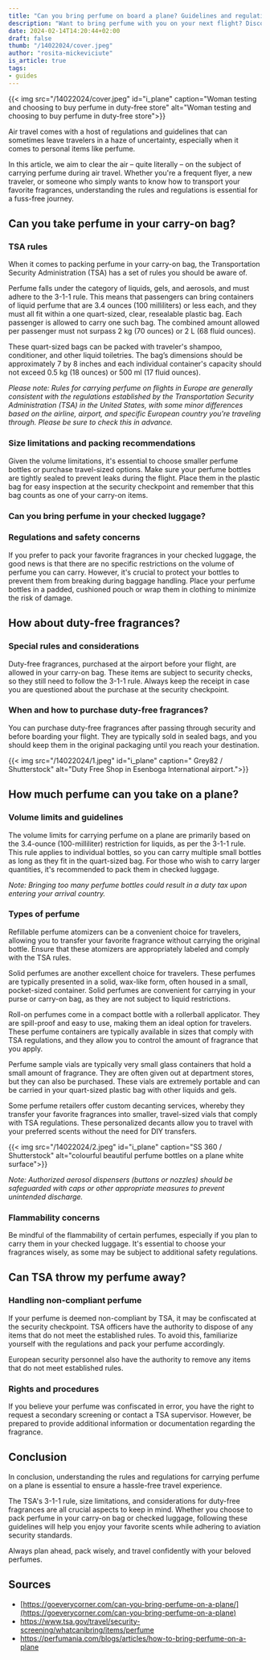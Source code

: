```yaml
---
title: "Can you bring perfume on board a plane? Guidelines and regulations"
description: "Want to bring perfume with you on your next flight? Discover the rules and tips for doing so. Stay informed with our travel guidelines and regulations."
date: 2024-02-14T14:20:44+02:00
draft: false
thumb: "/14022024/cover.jpeg"
author: "rosita-mickeviciute"
is_article: true
tags:
- guides
---
```

{{< img src="/14022024/cover.jpeg" id="i_plane" caption="Woman testing and choosing to buy perfume in duty-free store" alt="Woman testing and choosing to buy perfume in duty-free store">}}

Air travel comes with a host of regulations and guidelines that can sometimes leave travelers in a haze of uncertainty, especially when it comes to personal items like perfume.

In this article, we aim to clear the air – quite literally – on the subject of carrying perfume during air travel. Whether you're a frequent flyer, a new traveler, or someone who simply wants to know how to transport your favorite fragrances, understanding the rules and regulations is essential for a fuss-free journey.

## Can you take perfume in your carry-on bag?

### TSA rules

When it comes to packing perfume in your carry-on bag, the Transportation Security Administration (TSA) has a set of rules you should be aware of. 

Perfume falls under the category of liquids, gels, and aerosols, and must adhere to the 3-1-1 rule. This means that passengers can bring containers of liquid perfume that are 3.4 ounces (100 milliliters) or less each, and they must all fit within a one quart-sized, clear, resealable plastic bag. Each passenger is allowed to carry one such bag. The combined amount allowed per passenger must not surpass 2 kg (70 ounces) or 2 L (68 fluid ounces).

These quart-sized bags can be packed with traveler's shampoo, conditioner, and other liquid toiletries. The bag’s dimensions should be approximately 7 by 8 inches and each individual container's capacity should not exceed 0.5 kg (18 ounces) or 500 ml (17 fluid ounces).

*Please note: Rules for carrying perfume on flights in Europe are generally consistent with the regulations established by the Transportation Security Administration (TSA) in the United States, with some minor differences based on the airline, airport, and specific European country you're traveling through. Please be sure to check this in advance.* 

### Size limitations and packing recommendations

Given the volume limitations, it's essential to choose smaller perfume bottles or purchase travel-sized options. Make sure your perfume bottles are tightly sealed to prevent leaks during the flight. Place them in the plastic bag for easy inspection at the security checkpoint and remember that this bag counts as one of your carry-on items.

### Can you bring perfume in your checked luggage?

### Regulations and safety concerns

If you prefer to pack your favorite fragrances in your checked luggage, the good news is that there are no specific restrictions on the volume of perfume you can carry. However, it's crucial to protect your bottles to prevent them from breaking during baggage handling. Place your perfume bottles in a padded, cushioned pouch or wrap them in clothing to minimize the risk of damage.

## How about duty-free fragrances?

### Special rules and considerations

Duty-free fragrances, purchased at the airport before your flight, are allowed in your carry-on bag. These items are subject to security checks, so they still need to follow the 3-1-1 rule. Always keep the receipt in case you are questioned about the purchase at the security checkpoint.

### When and how to purchase duty-free fragrances?

You can purchase duty-free fragrances after passing through security and before boarding your flight. They are typically sold in sealed bags, and you should keep them in the original packaging until you reach your destination.

{{< img src="/14022024/1.jpeg" id="i_plane" caption=" Grey82 / Shutterstock" alt="Duty Free Shop in Esenboga International airport.">}}

## How much perfume can you take on a plane?

### Volume limits and guidelines

The volume limits for carrying perfume on a plane are primarily based on the 3.4-ounce (100-milliliter) restriction for liquids, as per the 3-1-1 rule. This rule applies to individual bottles, so you can carry multiple small bottles as long as they fit in the quart-sized bag. For those who wish to carry larger quantities, it's recommended to pack them in checked luggage.

*Note: Bringing too many perfume bottles could result in a duty tax upon entering your arrival country.*

### Types of perfume

Refillable perfume atomizers can be a convenient choice for travelers, allowing you to transfer your favorite fragrance without carrying the original bottle. Ensure that these atomizers are appropriately labeled and comply with the TSA rules.

Solid perfumes are another excellent choice for travelers. These perfumes are typically presented in a solid, wax-like form, often housed in a small, pocket-sized container. Solid perfumes are convenient for carrying in your purse or carry-on bag, as they are not subject to liquid restrictions.

Roll-on perfumes come in a compact bottle with a rollerball applicator. They are spill-proof and easy to use, making them an ideal option for travelers. These perfume containers are typically available in sizes that comply with TSA regulations, and they allow you to control the amount of fragrance that you apply.

Perfume sample vials are typically very small glass containers that hold a small amount of fragrance. They are often given out at department stores, but they can also be purchased. These vials are extremely portable and can be carried in your quart-sized plastic bag with other liquids and gels.

Some perfume retailers offer custom decanting services, whereby they transfer your favorite fragrances into smaller, travel-sized vials that comply with TSA regulations. These personalized decants allow you to travel with your preferred scents without the need for DIY transfers.

{{< img src="/14022024/2.jpeg" id="i_plane" caption="SS 360 / Shutterstock" alt="colourful beautiful perfume bottles on a plane white surface">}}

*Note: Authorized aerosol dispensers (buttons or nozzles) should be safeguarded with caps or other appropriate measures to prevent unintended discharge.*

### Flammability concerns

Be mindful of the flammability of certain perfumes, especially if you plan to carry them in your checked luggage. It's essential to choose your fragrances wisely, as some may be subject to additional safety regulations.

## Can TSA throw my perfume away?

### Handling non-compliant perfume

If your perfume is deemed non-compliant by TSA, it may be confiscated at the security checkpoint. TSA officers have the authority to dispose of any items that do not meet the established rules. To avoid this, familiarize yourself with the regulations and pack your perfume accordingly.

European security personnel also have the authority to remove any items that do not meet established rules.

### Rights and procedures

If you believe your perfume was confiscated in error, you have the right to request a secondary screening or contact a TSA supervisor. However, be prepared to provide additional information or documentation regarding the fragrance.

## Conclusion

In conclusion, understanding the rules and regulations for carrying perfume on a plane is essential to ensure a hassle-free travel experience. 

The TSA's 3-1-1 rule, size limitations, and considerations for duty-free fragrances are all crucial aspects to keep in mind. Whether you choose to pack perfume in your carry-on bag or checked luggage, following these guidelines will help you enjoy your favorite scents while adhering to aviation security standards. 

Always plan ahead, pack wisely, and travel confidently with your beloved perfumes.

## Sources

- [https://goeverycorner.com/can-you-bring-perfume-on-a-plane/](https://goeverycorner.com/can-you-bring-perfume-on-a-plane)
- <https://www.tsa.gov/travel/security-screening/whatcanibring/items/perfume>
- <https://perfumania.com/blogs/articles/how-to-bring-perfume-on-a-plane>

